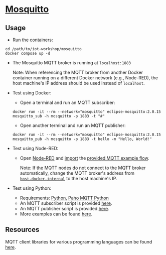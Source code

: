 # [Mosquitto](https://mosquitto.org/)

## Usage
- Run the containers:
```
cd /path/to/iot-workshop/mosquitto
docker compose up -d
```

- The Mosquitto MQTT broker is running at `localhost:1883`

  Note: When referencing the MQTT broker from another Docker container running on a different Docker network (e.g., Node-RED), the host machine's IP address should be used instead of `localhost`.

- Test using Docker:
  - Open a terminal and run an MQTT subscriber:
  ```
  docker run -it --rm --network="mosquitto" eclipse-mosquitto:2.0.15 mosquitto_sub -h mosquitto -p 1883 -t "#"
  ```
  - Open another terminal and run an MQTT publisher:
  ```
  docker run -it --rm --network="mosquitto" eclipse-mosquitto:2.0.15 mosquitto_pub -h mosquitto -p 1883 -t hello -m "Hello, World!"
  ```

- Test using Node-RED:
  - Open [Node-RED](http://localhost:1880) and [import](https://nodered.org/docs/user-guide/editor/workspace/import-export) the [provided MQTT example flow](https://github.com/thanospan/iot-workshop/blob/main/node-red/flows.json).
  
    Note: If the MQTT nodes do not connect to the MQTT broker automatically, change the MQTT broker's address from [`host.docker.internal`](https://docs.docker.com/desktop/networking/#i-want-to-connect-from-a-container-to-a-service-on-the-host) to the host machine's IP.

- Test using Python:
  - Requirements: [Python](https://www.python.org/), [Paho MQTT Python](https://github.com/eclipse/paho.mqtt.python)
  - An MQTT subscriber script is provided [here](https://github.com/thanospan/iot-workshop/blob/main/mosquitto/subscribe.py).
  - An MQTT publisher script is provided [here](https://github.com/thanospan/iot-workshop/blob/main/mosquitto/publish.py).
  - More examples can be found [here](https://github.com/eclipse/paho.mqtt.python/tree/master/examples).

## Resources
MQTT client libraries for various programming languages can be found [here](https://mqtt.org/software/).
